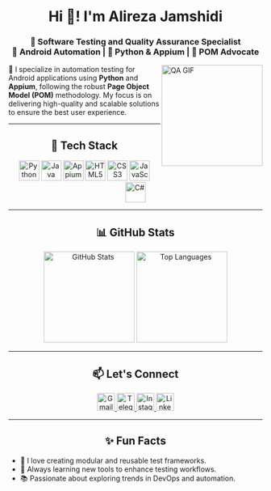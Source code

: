 <h1 align="center">Hi 👋! I'm Alireza Jamshidi</h1>
<h3 align="center">
  🚀 Software Testing and Quality Assurance Specialist <br>
  📱 Android Automation | 🐍 Python & Appium | 📐 POM Advocate
</h3>

<img align="right" src="https://media1.tenor.com/m/TkVMEbCIP-QAAAAd/qa-quality.gif" height="200" alt="QA GIF" />

<p align="left">
  🎯 I specialize in automation testing for Android applications using <strong>Python</strong> and <strong>Appium</strong>, following the robust <strong>Page Object Model (POM)</strong> methodology. My focus is on delivering high-quality and scalable solutions to ensure the best user experience.
</p>

---

<h2 align="center">🔧 Tech Stack</h2>
<div align="center">
  <img src="https://cdn.jsdelivr.net/gh/devicons/devicon/icons/python/python-original.svg" height="40" alt="Python" />
  <img src="https://cdn.jsdelivr.net/gh/devicons/devicon/icons/java/java-original.svg" height="40" alt="Java" />
  <img src="https://i.imgur.com/qSYF3dT.png" height="40" alt="Appium" /> <!-- لینک تصویر آپلود شده برای Appium -->
  <img src="https://cdn.jsdelivr.net/gh/devicons/devicon/icons/html5/html5-original.svg" height="40" alt="HTML5" />
  <img src="https://cdn.jsdelivr.net/gh/devicons/devicon/icons/css3/css3-original.svg" height="40" alt="CSS3" />
  <img src="https://cdn.jsdelivr.net/gh/devicons/devicon/icons/javascript/javascript-original.svg" height="40" alt="JavaScript" />
  <img src="https://cdn.jsdelivr.net/gh/devicons/devicon/icons/csharp/csharp-original.svg" height="40" alt="C#" />
</div>

---

<h2 align="center">📊 GitHub Stats</h2>
<div align="center">
  <!-- کارت وضعیت گیت‌هاب -->
  <img src="https://github-readme-stats.vercel.app/api?username=alirezajam98&show_icons=true&theme=radical" alt="GitHub Stats" height="180" />
  <!-- کارت زبان‌های برتر -->
  <img src="https://github-readme-stats.vercel.app/api/top-langs/?username=alirezajam98&layout=compact&theme=radical" alt="Top Languages" height="180" />
</div>

---

<h2 align="center">📫 Let's Connect</h2>
<div align="center">
  <a href="mailto:alirezajamshidi704@gmail.com" target="_blank">
    <img src="https://img.shields.io/static/v1?message=Gmail&logo=gmail&label=&color=D14836&logoColor=white&labelColor=&style=for-the-badge" height="35" alt="Gmail" />
  </a>
  <a href="https://t.me/alirezajamshidi98" target="_blank">
    <img src="https://img.shields.io/static/v1?message=Telegram&logo=telegram&label=&color=2CA5E0&logoColor=white&labelColor=&style=for-the-badge" height="35" alt="Telegram" />
  </a>
  <a href="https://instagram.com/alirezajamshidi___" target="_blank">
    <img src="https://img.shields.io/static/v1?message=Instagram&logo=instagram&label=&color=E4405F&logoColor=white&labelColor=&style=for-the-badge" height="35" alt="Instagram" />
  </a>
  <a href="https://www.linkedin.com/in/alireza-jamshidi-%D8%B9%D9%84%DB%8C%D8%B1%D8%B6%D8%A7-%D8%AC%D9%85%D8%B4%DB%8C%D8%AF%DB%8C-5a9247244" target="_blank">
    <img src="https://img.shields.io/static/v1?message=LinkedIn&logo=linkedin&label=&color=0077B5&logoColor=white&labelColor=&style=for-the-badge" height="35" alt="LinkedIn" />
  </a>
</div>

---

<h2 align="center">✨ Fun Facts</h2>
<ul>
  <li>🎨 I love creating modular and reusable test frameworks.</li>
  <li>🌱 Always learning new tools to enhance testing workflows.</li>
  <li>📚 Passionate about exploring trends in DevOps and automation.</li>
</ul>
